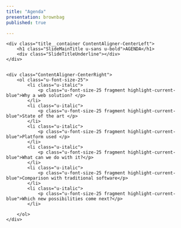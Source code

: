 ```yaml
---
title: "Agenda"
presentation: brownbag
published: true

---
```



<div class="ContentAligner">

    <div class="title__container ContentAligner-CenterLeft">
        <h1 class="SlideMainTitle u-sans u-bold">AGENDA</h1>
        <div class="SlideTitleUnderline"></div>
    </div>


    <div class="ContentAligner-CenterRight">
        <ol class="u-font-size-25">
            <li class="u-italic">
                <p class="u-font-size-25 fragment highlight-current-blue">Why a web solution? </p>
            </li>
            <li class="u-italic">
                <p class="u-font-size-25 fragment highlight-current-blue">State of the art </p>
            </li>
            <li class="u-italic">
                <p class="u-font-size-25 fragment highlight-current-blue">Platform used </p>
            </li>
            <li class="u-italic">
                <p class="u-font-size-25 fragment highlight-current-blue">What can we do with it?</p>
            </li>
            <li class="u-italic">
                <p class="u-font-size-25 fragment highlight-current-blue">Comparison with traditional software</p>
            </li>
            <li class="u-italic">
                <p class="u-font-size-25 fragment highlight-current-blue">Which new possibilities come next?</p>
            </li>

        </ol>
    </div>

</div>
